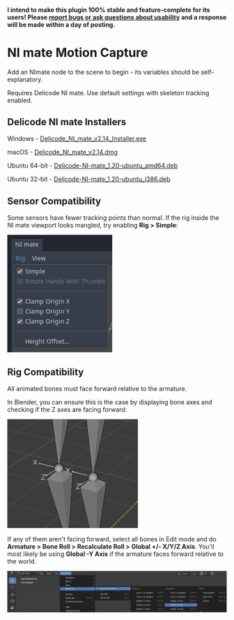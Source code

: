 #### I intend to make this plugin 100% stable and feature-complete for its users! Please [report bugs or ask questions about usability](https://github.com/Iron-Stag-Games/Godot-NI-mate-Motion-Capture/issues) and a response will be made within a day of posting.

# NI mate Motion Capture

Add an NImate node to the scene to begin - its variables should be self-explanatory.

Requires Delicode NI mate. Use default settings with skeleton tracking enabled.

## Delicode NI mate Installers

Windows - [Delicode_NI_mate_v2.14_Installer.exe](https://github.com/Iron-Stag-Games/Godot-NI-mate-Motion-Capture/raw/master/ni_mate_installers/Delicode_NI_mate_v2.14_Installer.exe)

macOS - [Delicode_NI_mate_v2.14.dmg](https://github.com/Iron-Stag-Games/Godot-NI-mate-Motion-Capture/raw/master/ni_mate_installers/Delicode_NI_mate_v2.14.dmg)

Ubuntu 64-bit - [Delicode-NI-mate_1.20-ubuntu_amd64.deb](https://github.com/Iron-Stag-Games/Godot-NI-mate-Motion-Capture/raw/master/ni_mate_installers/Delicode-NI-mate_1.20-ubuntu_amd64.deb)

Ubuntu 32-bit - [Delicode-NI-mate_1.20-ubuntu_i386.deb](https://github.com/Iron-Stag-Games/Godot-NI-mate-Motion-Capture/raw/master/ni_mate_installers/Delicode-NI-mate_1.20-ubuntu_i386.deb)

## Sensor Compatibility

Some sensors have fewer tracking points than normal. If the rig inside the NI mate viewport looks mangled, try enabling **Rig > Simple**:

![](https://github.com/Iron-Stag-Games/Godot-NI-mate-Motion-Capture/blob/master/simple.png?raw=true)

## Rig Compatibility

All animated bones must face forward relative to the armature.

In Blender, you can ensure this is the case by displaying bone axes and checking if the Z axes are facing forward:

![](https://github.com/Iron-Stag-Games/Godot-NI-mate-Motion-Capture/blob/master/axes.png?raw=true)

If any of them aren't facing forward, select all bones in Edit mode and do **Armature > Bone Roll > Recalculate Roll > Global +/- X/Y/Z Axis**. You'll most likely be using **Global -Y Axis** if the armature faces forward relative to the world.

![](https://github.com/Iron-Stag-Games/Godot-NI-mate-Motion-Capture/blob/master/recalculate_roll.png?raw=true)
